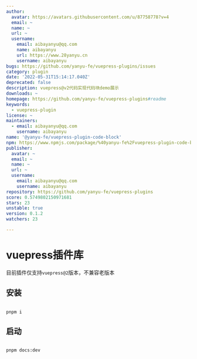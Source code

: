 ```yaml
---
author:
  avatar: https://avatars.githubusercontent.com/u/87758778?v=4
  email: ~
  name: ~
  url: ~
  username:
    email: aibayanyu@qq.com
    name: aibayanyu
    url: https://www.28yanyu.cn
    username: aibayanyu
bugs: https://github.com/yanyu-fe/vuepress-plugins/issues
category: plugin
date: '2022-05-31T15:14:17.040Z'
deprecated: false
description: vuepress@v2代码实现代码块demo展示
downloads: ~
homepage: https://github.com/yanyu-fe/vuepress-plugins#readme
keywords:
  - vuepress-plugin
license: ~
maintainers:
  - email: aibayanyu@qq.com
    username: aibayanyu
name: '@yanyu-fe/vuepress-plugin-code-block'
npm: https://www.npmjs.com/package/%40yanyu-fe%2Fvuepress-plugin-code-block
publisher:
  avatar: ~
  email: ~
  name: ~
  url: ~
  username:
    email: aibayanyu@qq.com
    username: aibayanyu
repository: https://github.com/yanyu-fe/vuepress-plugins
score: 0.5749802150971681
stars: 23
unstable: true
version: 0.1.2
watchers: 23

---
```


# vuepress插件库

目前插件仅支持`vuepress@2`版本，不兼容老版本

## 安装

```shell

pnpm i

```

## 启动

```shell

pnpm docs:dev

```
